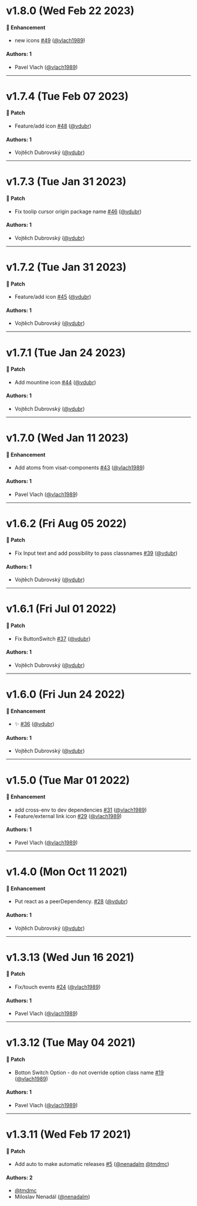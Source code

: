 # v1.8.0 (Wed Feb 22 2023)

#### 🚀 Enhancement

- new icons [#49](https://github.com/gisat-panther/ptr-atoms/pull/49) ([@vlach1989](https://github.com/vlach1989))

#### Authors: 1

- Pavel Vlach ([@vlach1989](https://github.com/vlach1989))

---

# v1.7.4 (Tue Feb 07 2023)

#### 🐾 Patch

- Feature/add icon [#48](https://github.com/gisat-panther/ptr-atoms/pull/48) ([@vdubr](https://github.com/vdubr))

#### Authors: 1

- Vojtěch Dubrovský ([@vdubr](https://github.com/vdubr))

---

# v1.7.3 (Tue Jan 31 2023)

#### 🐾 Patch

- Fix toolip cursor origin package name [#46](https://github.com/gisat-panther/ptr-atoms/pull/46) ([@vdubr](https://github.com/vdubr))

#### Authors: 1

- Vojtěch Dubrovský ([@vdubr](https://github.com/vdubr))

---

# v1.7.2 (Tue Jan 31 2023)

#### 🐾 Patch

- Feature/add icon [#45](https://github.com/gisat-panther/ptr-atoms/pull/45) ([@vdubr](https://github.com/vdubr))

#### Authors: 1

- Vojtěch Dubrovský ([@vdubr](https://github.com/vdubr))

---

# v1.7.1 (Tue Jan 24 2023)

#### 🐾 Patch

- Add mountine icon [#44](https://github.com/gisat-panther/ptr-atoms/pull/44) ([@vdubr](https://github.com/vdubr))

#### Authors: 1

- Vojtěch Dubrovský ([@vdubr](https://github.com/vdubr))

---

# v1.7.0 (Wed Jan 11 2023)

#### 🚀 Enhancement

- Add atoms from visat-components [#43](https://github.com/gisat-panther/ptr-atoms/pull/43) ([@vlach1989](https://github.com/vlach1989))

#### Authors: 1

- Pavel Vlach ([@vlach1989](https://github.com/vlach1989))

---

# v1.6.2 (Fri Aug 05 2022)

#### 🐾 Patch

- Fix Input text and add possibility to pass classnames [#39](https://github.com/gisat-panther/ptr-atoms/pull/39) ([@vdubr](https://github.com/vdubr))

#### Authors: 1

- Vojtěch Dubrovský ([@vdubr](https://github.com/vdubr))

---

# v1.6.1 (Fri Jul 01 2022)

#### 🐾 Patch

- Fix ButtonSwitch [#37](https://github.com/gisat-panther/ptr-atoms/pull/37) ([@vdubr](https://github.com/vdubr))

#### Authors: 1

- Vojtěch Dubrovský ([@vdubr](https://github.com/vdubr))

---

# v1.6.0 (Fri Jun 24 2022)

#### 🚀 Enhancement

- :sparkles: [#36](https://github.com/gisat-panther/ptr-atoms/pull/36) ([@vdubr](https://github.com/vdubr))

#### Authors: 1

- Vojtěch Dubrovský ([@vdubr](https://github.com/vdubr))

---

# v1.5.0 (Tue Mar 01 2022)

#### 🚀 Enhancement

- add cross-env to dev dependencies [#31](https://github.com/gisat-panther/ptr-atoms/pull/31) ([@vlach1989](https://github.com/vlach1989))
- Feature/external link icon [#29](https://github.com/gisat-panther/ptr-atoms/pull/29) ([@vlach1989](https://github.com/vlach1989))

#### Authors: 1

- Pavel Vlach ([@vlach1989](https://github.com/vlach1989))

---

# v1.4.0 (Mon Oct 11 2021)

#### 🚀 Enhancement

- Put react as a peerDependency. [#28](https://github.com/gisat-panther/ptr-atoms/pull/28) ([@vdubr](https://github.com/vdubr))

#### Authors: 1

- Vojtěch Dubrovský ([@vdubr](https://github.com/vdubr))

---

# v1.3.13 (Wed Jun 16 2021)

#### 🐾 Patch

- Fix/touch events [#24](https://github.com/gisat-panther/ptr-atoms/pull/24) ([@vlach1989](https://github.com/vlach1989))

#### Authors: 1

- Pavel Vlach ([@vlach1989](https://github.com/vlach1989))

---

# v1.3.12 (Tue May 04 2021)

#### 🐾 Patch

- Botton Switch Option - do not override option class name [#19](https://github.com/gisat-panther/ptr-atoms/pull/19) ([@vlach1989](https://github.com/vlach1989))

#### Authors: 1

- Pavel Vlach ([@vlach1989](https://github.com/vlach1989))

---

# v1.3.11 (Wed Feb 17 2021)

#### 🐾 Patch

- Add auto to make automatic releases [#5](https://github.com/gisat-panther/ptr-atoms/pull/5) ([@nenadalm](https://github.com/nenadalm) [@tmdmc](https://github.com/tmdmc))

#### Authors: 2

- [@tmdmc](https://github.com/tmdmc)
- Miloslav Nenadál ([@nenadalm](https://github.com/nenadalm))
